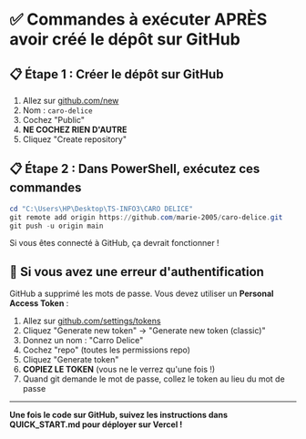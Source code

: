 # ✅ Commandes à exécuter APRÈS avoir créé le dépôt sur GitHub

## 📋 Étape 1 : Créer le dépôt sur GitHub

1. Allez sur [github.com/new](https://github.com/new)
2. Nom : `caro-delice`
3. Cochez "Public"
4. **NE COCHEZ RIEN D'AUTRE**
5. Cliquez "Create repository"

## 📋 Étape 2 : Dans PowerShell, exécutez ces commandes

```powershell
cd "C:\Users\HP\Desktop\TS-INFO3\CARO DELICE"
git remote add origin https://github.com/marie-2005/caro-delice.git
git push -u origin main
```

Si vous êtes connecté à GitHub, ça devrait fonctionner !

## 🔐 Si vous avez une erreur d'authentification

GitHub a supprimé les mots de passe. Vous devez utiliser un **Personal Access Token** :

1. Allez sur [github.com/settings/tokens](https://github.com/settings/tokens)
2. Cliquez "Generate new token" → "Generate new token (classic)"
3. Donnez un nom : "Carro Delice"
4. Cochez "repo" (toutes les permissions repo)
5. Cliquez "Generate token"
6. **COPIEZ LE TOKEN** (vous ne le verrez qu'une fois !)
7. Quand git demande le mot de passe, collez le token au lieu du mot de passe

---

**Une fois le code sur GitHub, suivez les instructions dans QUICK_START.md pour déployer sur Vercel !**

